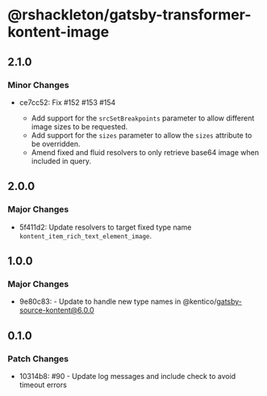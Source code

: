 # @rshackleton/gatsby-transformer-kontent-image

## 2.1.0

### Minor Changes

- ce7cc52: Fix #152 #153 #154

  - Add support for the `srcSetBreakpoints` parameter to allow different image sizes to be requested.
  - Add support for the `sizes` parameter to allow the `sizes` attribute to be overridden.
  - Amend fixed and fluid resolvers to only retrieve base64 image when included in query.

## 2.0.0

### Major Changes

- 5f411d2: Update resolvers to target fixed type name `kontent_item_rich_text_element_image`.

## 1.0.0

### Major Changes

- 9e80c83: - Update to handle new type names in @kentico/gatsby-source-kontent@6.0.0

## 0.1.0

### Patch Changes

- 10314b8: #90 - Update log messages and include check to avoid timeout errors
